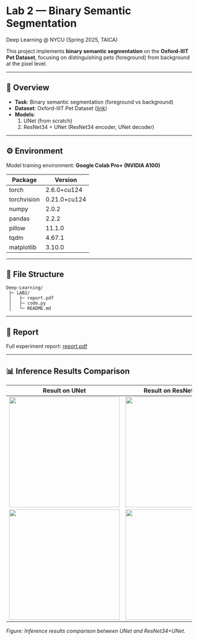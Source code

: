 # Lab 2 — Binary Semantic Segmentation
Deep Learning @ NYCU (Spring 2025, TAICA)

This project implements **binary semantic segmentation** on the **Oxford-IIIT Pet Dataset**, focusing on distinguishing pets (foreground) from background at the pixel level.

---

## 📌 Overview
- **Task**: Binary semantic segmentation (foreground vs background)
- **Dataset**: Oxford-IIIT Pet Dataset ([link](https://www.robots.ox.ac.uk/~vgg/data/pets/))  
- **Models**:
  1. UNet (from scratch)  
  2. ResNet34 + UNet (ResNet34 encoder, UNet decoder)  

---

## ⚙️ Environment
Model training environment: **Google Colab Pro+ (NVIDIA A100)**  

| Package       | Version   |
|---------------|-----------|
| torch         | 2.6.0+cu124 |
| torchvision   | 0.21.0+cu124 |
| numpy         | 2.0.2     |
| pandas        | 2.2.2     |
| pillow        | 11.1.0    |
| tqdm          | 4.67.1    |
| matplotlib    | 3.10.0    |

---

## 📂 File Structure
```
Deep-Learning/
 ├─ LAB2/
 │   ├─ report.pdf
 │   ├─ code.py
 │   └─ README.md
```

---

## 📄 Report
Full experiment report: [report.pdf](report.pdf)


---

## 📊 Inference Results Comparison

| **Result on UNet** | **Result on ResNet34_UNet** |
|--------------------|------------------------------|
| <img src="./reslult_resnet34_unet_good.png" width="300"> | <img src="./reslult_resnet34_unet_bad.png" width="300"> |
| <img src="./reslult_unet_bad.png" width="300"> | <img src="./reslult_resnet34_unet_good.png" width="300"> |

*Figure: Inference results comparison between UNet and ResNet34+UNet.*

